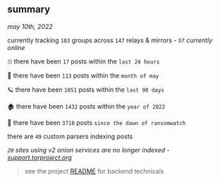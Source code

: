 
## summary
_may 10th, 2022_

currently tracking `103` groups across `147` relays & mirrors - _`57` currently online_

⏲ there have been `17` posts within the `last 24 hours`

🦈 there have been `113` posts within the `month of may`

🪐 there have been `1051` posts within the `last 90 days`

🏚 there have been `1432` posts within the `year of 2022`

🦕 there have been `3718` posts `since the dawn of ransomwatch`

there are `49` custom parsers indexing posts

_`20` sites using v2 onion services are no longer indexed - [support.torproject.org](https://support.torproject.org/onionservices/v2-deprecation/)_

> see the project [README](https://github.com/thetanz/ransomwatch#ransomwatch--) for backend technicals
